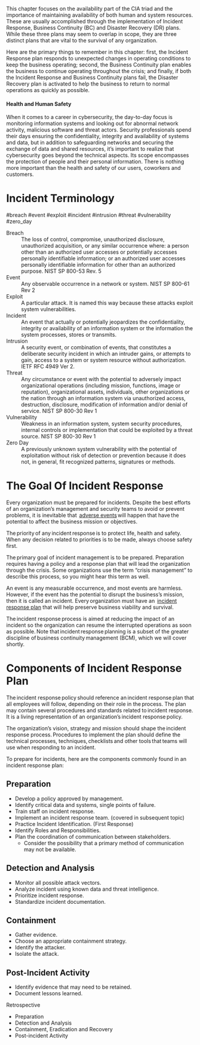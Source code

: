 This chapter focuses on the availability part of the CIA triad and the importance of maintaining availability of both human and system resources. These are usually accomplished through the implementation of Incident Response, Business Continuity (BC) and Disaster Recovery (DR) plans. While these three plans may seem to overlap in scope, they are three distinct plans that are vital to the survival of any organization.

Here are the primary things to remember in this chapter: first, the Incident Response plan responds to unexpected changes in operating conditions to keep the business operating; second, the Business Continuity plan enables the business to continue operating throughout the crisis; and finally, if both the Incident Response and Business Continuity plans fail, the Disaster Recovery plan is activated to help the business to return to normal operations as quickly as possible.

#### Health and Human Safety

When it comes to a career in cybersecurity, the day-to-day focus is monitoring information systems and looking out for abnormal network activity, malicious software and threat actors. Security professionals spend their days ensuring the confidentiality, integrity and availability of systems and data, but in addition to safeguarding networks and securing the exchange of data and shared resources, it’s important to realize that cybersecurity goes beyond the technical aspects. Its scope encompasses the protection of people and their personal information. There is nothing more important than the health and safety of our users, coworkers and customers.

# Incident Terminology

#breach #event #exploit #incident #intrusion #threat #vulnerability #zero_day

<dl>
  <dt>Breach</dt>
  <dd>The loss of control, compromise, unauthorized disclosure, unauthorized acquisition, or any similar occurrence where: a person other than an authorized user accesses or potentially accesses personally identifiable information; or an authorized user accesses personally identifiable information for other than an authorized purpose. NIST SP 800-53 Rev. 5</dd>
  <dt>Event</dt>
  <dd>Any observable occurrence in a network or system. NIST SP 800-61 Rev 2</dd>
  <dt>Exploit</dt>
  <dd>A particular attack. It is named this way because these attacks exploit system vulnerabilities.</dd>
  <dt>Incident</dt>
  <dd>An event that actually or potentially jeopardizes the confidentiality, integrity or availability of an information system or the information the system processes, stores or transmits.</dd>
  <dt>Intrusion</dt>
  <dd>A security event, or combination of events, that constitutes a deliberate security incident in which an intruder gains, or attempts to gain, access to a system or system resource without authorization. IETF RFC 4949 Ver 2.</dd>
  <dt>Threat</dt>
  <dd>Any circumstance or event with the potential to adversely impact organizational operations (including mission, functions, image or reputation), organizational assets, individuals, other organizations or the nation through an information system via unauthorized access, destruction, disclosure, modification of information and/or denial of service. NIST SP 800-30 Rev 1</dd>
  <dt>Vulnerability</dt>
  <dd>Weakness in an information system, system security procedures, internal controls or implementation that could be exploited by a threat source. NIST SP 800-30 Rev 1</dd>
  <dt>Zero Day</dt>
  <dd>A previously unknown system vulnerability with the potential of exploitation without risk of detection or prevention because it does not, in general, fit recognized patterns, signatures or methods.</dd> 
</dl>

# The Goal Of Incident Response

Every organization must be prepared for incidents. Despite the best efforts of an organization’s management and security teams to avoid or prevent problems, it is inevitable that  [adverse events](https://learn.isc2.org/content/enforced/9541-CC-SPT-GLOBAL-1ED-1M/build/chapter_02/module_01/ch02-m01-The_Goal_of_Incident_Response.html?d2lSessionVal=30YR1ZhetBhe0BJEGCiGLX1Sq&ou=9541&d2l_body_type=3#) will happen that have the potential to affect the business mission or objectives.

The priority of any incident response is to protect life, health and safety. When any decision related to priorities is to be made, always choose safety first.

The primary goal of incident management is to be prepared. Preparation requires having a policy and a response plan that will lead the organization through the crisis. Some organizations use the term “crisis management” to describe this process, so you might hear this term as well.

An event is any measurable occurrence, and most events are harmless. However, if the event has the potential to disrupt the business’s mission, then it is called an incident. Every organization must have an  [incident response plan](https://learn.isc2.org/content/enforced/9541-CC-SPT-GLOBAL-1ED-1M/build/chapter_02/module_01/ch02-m01-The_Goal_of_Incident_Response.html?d2lSessionVal=30YR1ZhetBhe0BJEGCiGLX1Sq&ou=9541&d2l_body_type=3#) that will help preserve business viability and survival.

The incident response process is aimed at reducing the impact of an incident so the organization can resume the interrupted operations as soon as possible. Note that incident response planning is a subset of the greater discipline of business continuity management (BCM), which we will cover shortly.

# Components of Incident Response Plan

The incident response policy should reference an incident response plan that all employees will follow, depending on their role in the process. The plan may contain several procedures and standards related to incident response. It is a living representation of an organization’s incident response policy.

The organization’s vision, strategy and mission should shape the incident response process. Procedures to implement the plan should define the technical processes, techniques, checklists and other tools that teams will use when responding to an incident.

To prepare for incidents, here are the components commonly found in an incident response plan:

## Preparation

-   Develop a policy approved by management.
-   Identify critical data and systems, single points of failure.
-   Train staff on incident response.
-   Implement an incident response team. (covered in subsequent topic)
-   Practice Incident Identification. (First Response)
-   Identify Roles and Responsibilities.
-   Plan the coordination of communication between stakeholders.
    -   Consider the possibility that a primary method of communication may not be available.

## Detection and Analysis

-   Monitor all possible attack vectors.
-   Analyze incident using known data and threat intelligence.
-   Prioritize incident response.
-   Standardize incident documentation.

## Containment

-   Gather evidence.
-   Choose an appropriate containment strategy.
-   Identify the attacker.
-   Isolate the attack.

## Post-Incident Activity

-   Identify evidence that may need to be retained.
-   Document lessons learned.

Retrospective

-   Preparation
-   Detection and Analysis
-   Containment, Eradication and Recovery
-   Post-incident Activity